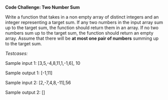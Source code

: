 **Code Challenge: Two Number Sum**

Write a function that takes in a non empty array of distinct integers and an integer representing a target sum. If any two numbers in the input array sum up to the target sum, the function should return them in an array. If no two numbers sum up to the target sum, the function should return an empty array. Assume that there will be **at most one pair of numbers** summing up to the target sum. 

*Testcases:*

Sample input 1: [3,5,-4,8,11,1,-1,6], 10

Sample output 1: [-1,11]

Sample input 2: [2,-7,4,8,-11],56

Sample output 2: []
